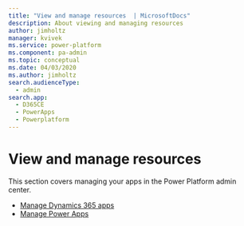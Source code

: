 ```yaml
---
title: "View and manage resources  | MicrosoftDocs"
description: About viewing and managing resources
author: jimholtz
manager: kvivek
ms.service: power-platform
ms.component: pa-admin
ms.topic: conceptual
ms.date: 04/03/2020
ms.author: jimholtz 
search.audienceType: 
  - admin
search.app: 
  - D365CE
  - PowerApps
  - Powerplatform
---
```

# View and manage resources 
This section covers managing your apps in the Power Platform admin center.

<!-- This was created for fwlink 2126968. Don't delete.
-->

- [Manage Dynamics 365 apps](manage-apps.md)
- [Manage Power Apps](admin-manage-apps.md)

<!-- 
- Flow topic
- [Portal administration with Power Platform admin center](https://docs.microsoft.com/powerapps/maker/portals/admin/power-platform-admin-center) 

-->